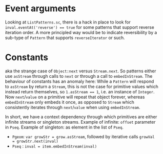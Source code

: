 # Event arguments

Looking at `ListPatterns.sc`, there is a hack in place to look for `inval.eventAt('reverse') == true` for some
patterns that support reverse iteration order. A more principled way would be to indicate reversibility by
a sub-type of `Pattern` that supports `reverseIterator` or such.

# Constants

aka the strange case of `Object:next` versus `Stream.next`. So patterns either use `asStream` through calls to
`next` or through a call to `embedInStream`. The behaviour of constants has an anomaly here: While a `Pattern` will 
respond to `asStream` by return a `Stream`, this is not the case for primitive values which instead return themselves,
so `1.asStream == 1`, i.e. an instance of `Integer`. Now `next`/`value` on a primitive will repeat that object forever,
whereas `embedInStream` only embeds it once, as opposed to `Stream` which consistently iterates through `next`/`value`
when using `embedInStream`.

In short, we have a context dependency through which primitives are either infinite streams or singleton streams.
Example of infinite: `offset` parameter in `Pseq`. Example of singleton: as element in the list of `Pseq`.

- `Pgeom`: `var growStr = grow.asStream`, followed by iterative calls `growVal = growStr.next(inval)`
- `Pseq` : `inval = item.embedInStream(inval)`

